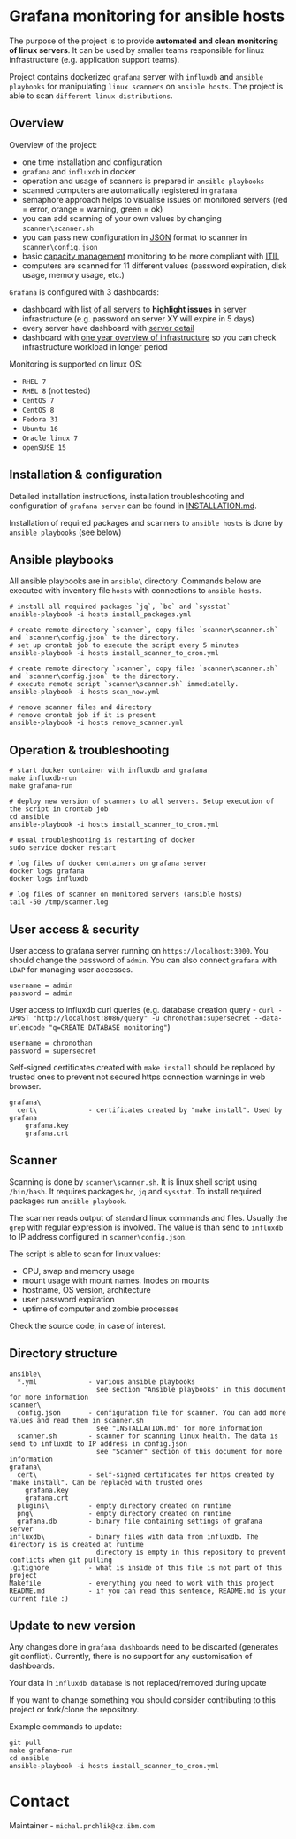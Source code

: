 # Grafana monitoring for ansible hosts

The purpose of the project is to provide **automated and clean monitoring of linux servers**. It can be used by smaller teams responsible for linux infrastructure (e.g. application support teams). 

Project contains dockerized `grafana` server with `influxdb` and `ansible playbooks` for manipulating `linux scanners` on `ansible hosts`. The project is able to scan `different linux distributions`.

## Overview

Overview of the project:
- one time installation and configuration
- `grafana` and `influxdb` in docker
- operation and usage of scanners is prepared in `ansible playbooks`
- scanned computers are automatically registered in `grafana`
- semaphore approach helps to visualise issues on monitored servers (red = error, orange = warning, green = ok)
- you can add scanning of your own values by changing `scanner\scanner.sh`
- you can pass new configuration in [JSON](https://www.json.org/) format to scanner in `scanner\config.json`
- basic [capacity management](https://en.wikipedia.org/wiki/Capacity_management) monitoring to be more compliant with [ITIL](https://en.wikipedia.org/wiki/ITIL)   
- computers are scanned for 11 different values (password expiration, disk usage, memory usage, etc.) 

`Grafana` is configured with 3 dashboards:
- dashboard with [list of all servers](images/server_overview.png) to **highlight issues** in server infrastructure (e.g. password on server XY will expire in 5 days)
- every server have dashboard with [server detail](images/server_detail.png)
- dashboard with [one year overview of infrastructure](images/server_big_picture.png) so you can check infrastructure workload in longer period

Monitoring is supported on linux OS:
- `RHEL 7`
- `RHEL 8` (not tested)
- `CentOS 7`
- `CentOS 8`
- `Fedora 31`
- `Ubuntu 16`
- `Oracle linux 7`
- `openSUSE 15`

## Installation & configuration

Detailed installation instructions, installation troubleshooting and configuration of `grafana server` can be found in [INSTALLATION.md](INSTALLATION.md).  

Installation of required packages and scanners to `ansible hosts` is done by `ansible playbooks` (see below)

## Ansible playbooks

All ansible playbooks are in `ansible\` directory. Commands below are executed with inventory file `hosts` with connections to `ansible hosts`.

```
# install all required packages `jq`, `bc` and `sysstat`
ansible-playbook -i hosts install_packages.yml

# create remote directory `scanner`, copy files `scanner\scanner.sh` and `scanner\config.json` to the directory. 
# set up crontab job to execute the script every 5 minutes
ansible-playbook -i hosts install_scanner_to_cron.yml

# create remote directory `scanner`, copy files `scanner\scanner.sh` and `scanner\config.json` to the directory.
# execute remote script `scanner\scanner.sh` immediatelly. 
ansible-playbook -i hosts scan_now.yml

# remove scanner files and directory
# remove crontab job if it is present
ansible-playbook -i hosts remove_scanner.yml
```

## Operation & troubleshooting

```
# start docker container with influxdb and grafana
make influxdb-run
make grafana-run

# deploy new version of scanners to all servers. Setup execution of the script in crontab job
cd ansible
ansible-playbook -i hosts install_scanner_to_cron.yml

# usual troubleshooting is restarting of docker
sudo service docker restart

# log files of docker containers on grafana server
docker logs grafana
docker logs influxdb

# log files of scanner on monitored servers (ansible hosts)
tail -50 /tmp/scanner.log
```


## User access & security

User access to grafana server running on `https://localhost:3000`. You should change the password of `admin`. You can also connect `grafana` with `LDAP` for managing user accesses.

```
username = admin
password = admin
```

User access to influxdb curl queries (e.g. database creation query - `curl -XPOST "http://localhost:8086/query" -u chronothan:supersecret --data-urlencode "q=CREATE DATABASE monitoring"`)

```
username = chronothan
password = supersecret
```

Self-signed certificates created with `make install` should be replaced by trusted ones to prevent not secured https connection warnings in web browser. 

```
grafana\
  cert\             - certificates created by "make install". Used by grafana 
    grafana.key
    grafana.crt 
```

## Scanner

Scanning is done by `scanner\scanner.sh`. It is linux shell script using `/bin/bash`. It requires packages `bc`, `jq` and `sysstat`. To install required packages run `ansible playbook`.  

The scanner reads output of standard linux commands and files. Usually the `grep` with regular expression is involved. The value is than send to `influxdb` to IP address configured in `scanner\config.json`.

The script is able to scan for linux values:  
- CPU, swap and memory usage
- mount usage with mount names. Inodes on mounts 
- hostname, OS version, architecture
- user password expiration
- uptime of computer and zombie processes

Check the source code, in case of interest.

## Directory structure

```
ansible\
  *.yml             - various ansible playbooks
                      see section "Ansible playbooks" in this document for more information 
scanner\
  config.json       - configuration file for scanner. You can add more values and read them in scanner.sh
                      see "INSTALLATION.md" for more information
  scanner.sh        - scanner for scanning linux health. The data is send to influxdb to IP address in config.json
                      see "Scanner" section of this document for more information
grafana\
  cert\             - self-signed certificates for https created by "make install". Can be replaced with trusted ones  
    grafana.key
    grafana.crt
  plugins\          - empty directory created on runtime
  png\              - empty directory created on runtime
  grafana.db        - binary file containing settings of grafana server
influxdb\           - binary files with data from influxdb. The directory is is created at runtime
                      directory is empty in this repository to prevent conflicts when git pulling
.gitignore          - what is inside of this file is not part of this project
Makefile            - everything you need to work with this project
README.md           - if you can read this sentence, README.md is your current file :) 
```

## Update to new version

Any changes done in `grafana dashboards` need to be discarted (generates git conflict). Currently, there is no support for any customisation of dashboards.

Your data in `influxdb database` is not replaced/removed during update

If you want to change something you should consider contributing to this project or fork/clone the repository. 

Example commands to update:

```
git pull
make grafana-run
cd ansible
ansible-playbook -i hosts install_scanner_to_cron.yml
```

# Contact

Maintainer - `michal.prchlik@cz.ibm.com`
